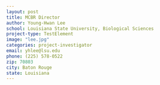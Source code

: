 ```yaml
---
layout: post
title: MCBR Director
author: Young-Hwan Lee
school: Louisiana State University, Biological Sciences
project-type: TestElement
image: "lee.jpg"
categories: project-investigator
email: yhlee@lsu.edu
phone: (225) 578-0522
zip: 70803
city: Baton Rouge
state: Louisiana
---
```

